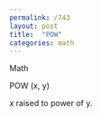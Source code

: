 ```yaml
---
permalink: /743
layout: post
title:  "POW"
categories: math
---
```

Math

POW (x, y)

x raised to power of y.

